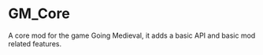 # GM_Core
A core mod for the game Going Medieval, it adds a basic API and basic mod related features.
